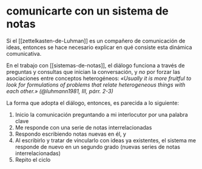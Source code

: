 # comunicarte con un sistema de notas
Si el [[zettelkasten-de-Luhman]]  es un compañero de comunicación de ideas, entonces se hace necesario explicar en qué consiste esta dinámica comunicativa. 

En el trabajo con [[sistemas-de-notas]], el diálogo funciona a través de preguntas y consultas que inician la conversación, y *no* por forzar las asociaciones entre conceptos heterogéneos: *«Usually it is more fruitful to look for formulations of problems that relate heterogeneous things with each other.» (@luhmann1981, III, párr. 2-3)*

La forma que adopta el diálogo, entonces, es parecida a lo siguiente:

1. Inicio la comunicación preguntando a mi interlocutor por una palabra clave
2. Me responde con una serie de notas interrelacionadas
3. Respondo escribiendo notas nuevas en él, y 
4. Al escribirlo y tratar de vincularlo con ideas ya existentes, el sistema me responde de nuevo en un segundo grado (nuevas series de notas interrelacionadas)
5. Repito el ciclo

